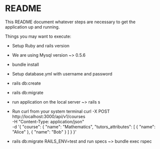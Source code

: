 # README

This README document whatever steps are necessary to get the
application up and running.

Things you may want to execute:

* Setup Ruby and rails version

* We are using Mysql version ~> 0.5.6

* bundle install

* Setup database.yml with username and password

* rails db:create

* rails db:migrate

* run application on the local server ~> rails s

* Run curl from your system terminal
    curl -X POST http://localhost:3000/api/v1/courses \
    -H "Content-Type: application/json" \
    -d '{
    "course": {
        "name": "Mathematics",
        "tutors_attributes": [
        { "name": "Alice" },
        { "name": "Bob" }
        ]
    }
    }'

* rails db:migrate RAILS_ENV=test and run specs ~> bundle exec rspec

